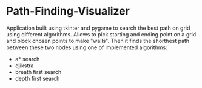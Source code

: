 # Path-Finding-Visualizer
Application built using tkinter and pygame to search the best path on grid using different algorithms.
Allows to pick starting and ending point on a grid and block chosen points to make "walls".
Then it finds the shorthest path between these two nodes using one of implemented algorithms:

  - a* search
  - djikstra
  - breath first search
  - depth first search
 
